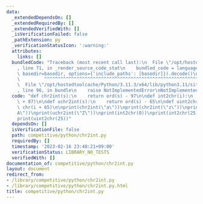 ```yaml
---
data:
  _extendedDependsOn: []
  _extendedRequiredBy: []
  _extendedVerifiedWith: []
  _isVerificationFailed: false
  _pathExtension: py
  _verificationStatusIcon: ':warning:'
  attributes:
    links: []
  bundledCode: "Traceback (most recent call last):\n  File \"/opt/hostedtoolcache/Python/3.11.3/x64/lib/python3.11/site-packages/onlinejudge_verify/documentation/build.py\"\
    , line 71, in _render_source_code_stat\n    bundled_code = language.bundle(stat.path,\
    \ basedir=basedir, options={'include_paths': [basedir]}).decode()\n          \
    \         ^^^^^^^^^^^^^^^^^^^^^^^^^^^^^^^^^^^^^^^^^^^^^^^^^^^^^^^^^^^^^^^^^^^^^^^^^^^^^^^^^\n\
    \  File \"/opt/hostedtoolcache/Python/3.11.3/x64/lib/python3.11/site-packages/onlinejudge_verify/languages/python.py\"\
    , line 96, in bundle\n    raise NotImplementedError\nNotImplementedError\n"
  code: "def chr2int(s):\n    return ord(s) - 97\n\ndef int2chr(i):\n    return chr(i\
    \ + 97)\n\ndef uchr2int(s):\n    return ord(s) - 65\n\ndef uint2chr(i):\n    return\
    \ chr(i + 65)\n\nprint(chr2int(\"a\"))\nprint(chr2int(\"z\"))\nprint(uchr2int(\"\
    A\"))\nprint(uchr2int(\"Z\"))\nprint(int2chr(0))\nprint(int2chr(25))\nprint(uint2chr(0))\n\
    print(uint2chr(25))"
  dependsOn: []
  isVerificationFile: false
  path: competitive/python/chr2int.py
  requiredBy: []
  timestamp: '2023-02-16 23:48:21+09:00'
  verificationStatus: LIBRARY_NO_TESTS
  verifiedWith: []
documentation_of: competitive/python/chr2int.py
layout: document
redirect_from:
- /library/competitive/python/chr2int.py
- /library/competitive/python/chr2int.py.html
title: competitive/python/chr2int.py
---
```

